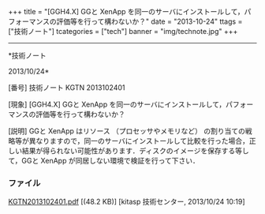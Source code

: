 ﻿+++
title = "[GGH4.X] GGと XenApp を同一のサーバにインストールして，パフォーマンスの評価等を行って構わないか？"
date = "2013-10-24"
ttags = ["技術ノート"]
tcategories = ["tech"]
banner = "img/technote.jpg"
+++

-----------------------------------------------------------------------------------------------------------------------------

*技術ノート

2013/10/24*


[番号]
技術ノート KGTN 2013102401

[現象]
[GGH4.X] GGと XenApp
を同一のサーバにインストールして，パフォーマンスの評価等を行って構わないか？

[説明]
GGと XenApp はリソース （プロセッサやメモリなど）
の割り当ての戦略等が異なりますので，同一のサーバにインストールして比較を行った場合，正しい結果が得られない可能性があります．ディスクのイメージを保存する等して，GGと
XenApp が同居しない環境で検証を行って下さい．


### ファイル

 
 


[KGTN2013102401.pdf](http://techreport.kitasp.net/attachments/download/1392/KGTN2013102401.pdf)
 [(48.2 KB)] [kitasp 技術センター, 2013/10/24
10:19]


 


 

